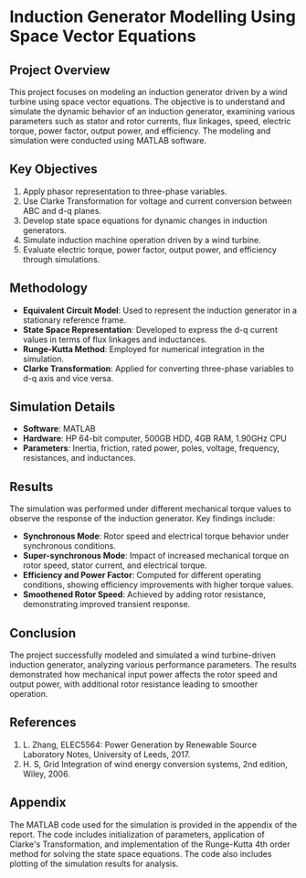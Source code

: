 # Induction Generator Modelling Using Space Vector Equations

## Project Overview

This project focuses on modeling an induction generator driven by a wind turbine using space vector equations. The objective is to understand and simulate the dynamic behavior of an induction generator, examining various parameters such as stator and rotor currents, flux linkages, speed, electric torque, power factor, output power, and efficiency. The modeling and simulation were conducted using MATLAB software.

## Key Objectives

1. Apply phasor representation to three-phase variables.
2. Use Clarke Transformation for voltage and current conversion between ABC and d-q planes.
3. Develop state space equations for dynamic changes in induction generators.
4. Simulate induction machine operation driven by a wind turbine.
5. Evaluate electric torque, power factor, output power, and efficiency through simulations.

## Methodology

- **Equivalent Circuit Model**: Used to represent the induction generator in a stationary reference frame.
- **State Space Representation**: Developed to express the d-q current values in terms of flux linkages and inductances.
- **Runge-Kutta Method**: Employed for numerical integration in the simulation.
- **Clarke Transformation**: Applied for converting three-phase variables to d-q axis and vice versa.

## Simulation Details

- **Software**: MATLAB
- **Hardware**: HP 64-bit computer, 500GB HDD, 4GB RAM, 1.90GHz CPU
- **Parameters**: Inertia, friction, rated power, poles, voltage, frequency, resistances, and inductances.

## Results

The simulation was performed under different mechanical torque values to observe the response of the induction generator. Key findings include:

- **Synchronous Mode**: Rotor speed and electrical torque behavior under synchronous conditions.
- **Super-synchronous Mode**: Impact of increased mechanical torque on rotor speed, stator current, and electrical torque.
- **Efficiency and Power Factor**: Computed for different operating conditions, showing efficiency improvements with higher torque values.
- **Smoothened Rotor Speed**: Achieved by adding rotor resistance, demonstrating improved transient response.

## Conclusion

The project successfully modeled and simulated a wind turbine-driven induction generator, analyzing various performance parameters. The results demonstrated how mechanical input power affects the rotor speed and output power, with additional rotor resistance leading to smoother operation.

## References

1. L. Zhang, ELEC5564: Power Generation by Renewable Source Laboratory Notes, University of Leeds, 2017.
2. H. S, Grid Integration of wind energy conversion systems, 2nd edition, Wiley, 2006.

## Appendix

The MATLAB code used for the simulation is provided in the appendix of the report. The code includes initialization of parameters, application of Clarke's Transformation, and implementation of the Runge-Kutta 4th order method for solving the state space equations. The code also includes plotting of the simulation results for analysis.
